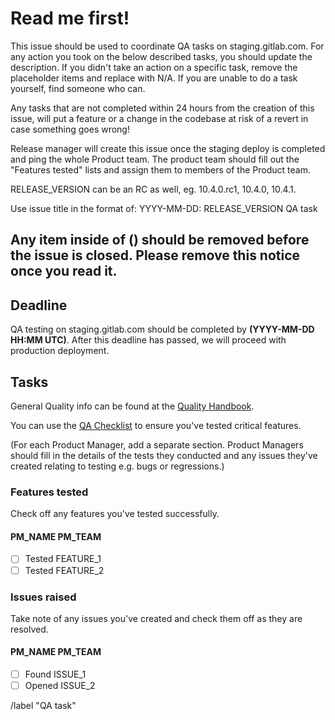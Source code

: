 # Read me first!

This issue should be used to coordinate QA tasks on staging.gitlab.com.
For any action you took on the below described tasks, you should update the
description.
If you didn't take an action on a specific task, remove the placeholder items
and replace with N/A.
If you are unable to do a task yourself, find someone who can.

Any tasks that are not completed within 24 hours from the creation of this issue,
will put a feature or a change in the codebase at risk of a revert in case
something goes wrong!

Release manager will create this issue once the staging deploy is completed
and ping the whole Product team.
The product team should fill out the "Features tested" lists
and assign them to members of the Product team.

RELEASE_VERSION can be an RC as well, eg. 10.4.0.rc1, 10.4.0, 10.4.1.

Use issue title in the format of:
YYYY-MM-DD: RELEASE_VERSION QA task

Any item inside of () should be removed before the issue is closed.
Please remove this notice once you read it.
------
## Deadline

QA testing on staging.gitlab.com should be completed by **(YYYY-MM-DD HH:MM UTC)**.
After this deadline has passed, we will proceed with production deployment.

## Tasks

General Quality info can be found at the [Quality Handbook](https://about.gitlab.com/handbook/quality/).

You can use the [QA Checklist](https://gitlab.com/gitlab-org/release-tools/blob/master/doc/qa-checklist.md)
to ensure you've tested critical features.

(For each Product Manager, add a separate section. Product
Managers should fill in the details of the tests they conducted and any issues
they've created relating to testing e.g. bugs or regressions.)

### Features tested

Check off any features you've tested successfully.

#### PM_NAME PM_TEAM

- [ ] Tested FEATURE_1
- [ ] Tested FEATURE_2

### Issues raised

Take note of any issues you've created and check them off as they are resolved.

#### PM_NAME PM_TEAM

- [ ] Found ISSUE_1
- [ ] Opened ISSUE_2

/label "QA task"
